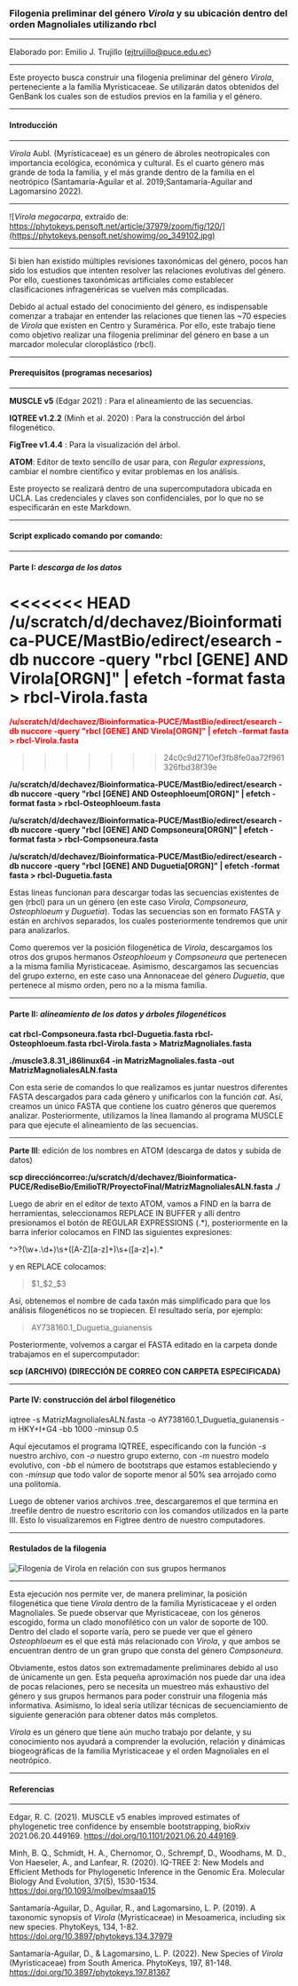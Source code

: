 ### **Filogenia preliminar del género *Virola* y su ubicación dentro del orden Magnoliales utilizando rbcl**

---

Elaborado por: Emilio J. Trujillo (ejtrujillo@puce.edu.ec)

---

Este proyecto busca construir una filogenia preliminar del género *Virola*,
perteneciente a la familia Myristicaceae. Se utilizarán datos obtenidos del
GenBank los cuales son de estudios previos en la familia y el género.

---

#### **Introducción**

---

*Virola* Aubl. (Myristicaceae) es un género de ábroles neotropicales con
importancia ecológica, económica y cultural. Es el cuarto género más grande
de toda la familia, y el más grande dentro de la familia en el neotrópico (Santamaría-Aguilar et al. 2019;Santamaría-Aguilar and Lagomarsino 2022).

---

![*Virola megacarpa*, extraído de: https://phytokeys.pensoft.net/article/37979/zoom/fig/120/](https://phytokeys.pensoft.net/showimg/oo_349102.jpg)

---

Si bien han existido múltiples revisiones taxonómicas del género, pocos han sido los estudios
que intenten resolver las relaciones evolutivas del género. Por ello, cuestiones taxonómicas artificiales
como establecer clasificaciones infragenéricas se vuelven más complicadas.

Debido al actual estado del conocimiento del género, es indispensable comenzar a trabajar en entender
las relaciones que tienen las ~70 especies de *Virola* que existen en Centro y Suramérica. Por ello, este trabajo 
tiene como objetivo realizar una filogenia preliminar del género en base a un marcador molecular cloroplástico (rbcl).

---

#### **Prerequisitos (programas necesarios)**

---

**MUSCLE v5** (Edgar 2021) : Para el alineamiento de las secuencias.

**IQTREE v1.2.2** (Minh et al. 2020) : Para la construcción del árbol filogenético.

**FigTree v1.4.4** : Para la visualización del árbol.

**ATOM**: Editor de texto sencillo de usar para, con _Regular expressions_, cambiar el nombre científico y evitar problemas en los análisis.

Este proyecto se realizará dentro de una supercomputadora ubicada en UCLA. Las credenciales y claves son 
confidenciales, por lo que no se especificarán en este Markdown.

---

#### **Script explicado comando por comando:**

---


#### **Parte I:** *descarga de los datos*


<<<<<<< HEAD
**/u/scratch/d/dechavez/Bioinformatica-PUCE/MastBio/edirect/esearch -db nuccore -query "rbcl [GENE] AND Virola[ORGN]" | efetch -format fasta > rbcl-Virola.fasta**
=======
<span style="color:red">**/u/scratch/d/dechavez/Bioinformatica-PUCE/MastBio/edirect/esearch -db nuccore -query "rbcl [GENE] AND Virola[ORGN]" | efetch -format fasta > rbcl-Virola.fasta**
>>>>>>> 24c0c9d2710ef3fb8fe0aa72f961326fbd38f39e

**/u/scratch/d/dechavez/Bioinformatica-PUCE/MastBio/edirect/esearch -db nuccore -query "rbcl [GENE] AND Osteophloeum[ORGN]" | efetch -format fasta > rbcl-Osteophloeum.fasta**

**/u/scratch/d/dechavez/Bioinformatica-PUCE/MastBio/edirect/esearch -db nuccore -query "rbcl [GENE] AND Compsoneura[ORGN]" | efetch -format fasta > rbcl-Compsoneura.fasta**

**/u/scratch/d/dechavez/Bioinformatica-PUCE/MastBio/edirect/esearch -db nuccore -query "rbcl [GENE] AND Duguetia[ORGN]" | efetch -format fasta > rbcl-Duguetia.fasta**

Estas líneas funcionan para descargar todas las secuencias existentes de gen (rbcl) para un un género (en este caso *Virola*, *Compsoneura*, *Osteophloeum* y *Duguetia*). Todas las
secuencias son en formato FASTA y están en archivos separados, los cuales posteriormente tendremos que unir para analizarlos.

Como queremos ver la posición filogenética de *Virola*, descargamos los otros dos grupos hermanos *Osteophloeum* y *Compsoneura* que pertenecen a 
la misma familia Myristicaceae. Asimismo, descargamos las secuencias del grupo externo, en este caso una Annonaceae del género *Duguetia*, que pertenece
al mismo orden, pero no a la misma familia.

---

#### **Parte II**: *alineamiento de los datos y árboles filogenéticos*

**cat rbcl-Compsoneura.fasta rbcl-Duguetia.fasta rbcl-Osteophloeum.fasta rbcl-Virola.fasta > MatrizMagnoliales.fasta**

**./muscle3.8.31_i86linux64 -in MatrizMagnoliales.fasta -out MatrizMagnolialesALN.fasta**

Con esta serie de comandos lo que realizamos es juntar nuestros diferentes FASTA descargados para cada
género y unificarlos con la función *cat*. Así, creamos un único FASTA que contiene los cuatro géneros que
queremos analizar. Posteriormente, utilizamos la línea llamando al programa MUSCLE para que ejecute el
alineamiento de las secuencias.

---

**Parte III**: edición de los nombres en ATOM (descarga de datos y subida de datos)

**scp **direccióncorreo**:/u/scratch/d/dechavez/Bioinformatica-PUCE/RediseBio/EmilioTR/ProyectoFinal/MatrizMagnolialesALN.fasta ./**

Luego de abrir en el editor de texto ATOM, vamos a FIND en la barra de herramientas, seleccionamos REPLACE IN BUFFER y allí dentro
presionamos el botón de REGULAR EXPRESSIONS (.*), posteriormente en la barra inferior colocamos en FIND las siguientes expresiones:

^>?(\w+\.\d+)\s+([A-Z][a-z]+)\s+([a-z]+).*

y en REPLACE colocamos:

>$1_$2_$3

Así, obtenemos el nombre de cada taxón más simplificado para que los análisis filogenéticos no se tropiecen. El resultado sería, por ejemplo:

>AY738160.1_Duguetia_guianensis

Posteriormente, volvemos a cargar el FASTA editado en la carpeta donde trabajamos en el supercomputador:

**scp (ARCHIVO) (DIRECCIÓN DE CORREO CON CARPETA ESPECIFICADA)**

---

#### **Parte IV**: construcción del árbol filogenético

iqtree -s MatrizMagnolialesALN.fasta -o AY738160.1_Duguetia_guianensis -m HKY+I+G4 -bb 1000 -minsup 0.5

Aquí ejecutamos el programa IQTREE, específicando con la función *-s* nuestro archivo, con *-o* nuestro grupo externo, con *-m* nuestro
modelo evolutivo, con *-bb* el número de bootstraps que estamos estableciendo y con *-minsup* que todo valor de soporte menor al 50% sea
arrojado como una politomía.

Luego de obtener varios archivos .tree, descargaremos el que termina en .treefile dentro de nuestro escritorio con los comandos utilizados en la
parte III. Esto lo visualizaremos en Figtree dentro de nuestro computadores.

---

#### **Restulados de la filogenia**


![Filogenia de *Virola* en relación con sus grupos hermanos](https://github.com/EmilioTrujillo03/ProyectoFinalBioInf/blob/main/VirolaFilogenia.jpg?raw=true)

---


Esta ejecución nos permite ver, de manera preliminar, la posición filogenética que tiene *Virola* dentro de 
la familia Myristicaceae y el orden Magnoliales. Se puede observar que Myristicaceae, con los géneros escogido,
forma un clado monofilético con un valor de soporte de 100. Dentro del clado el soporte varía, pero se puede ver
que el género *Osteophloeum* es el que está más relacionado con *Virola*, y que ambos se encuentran dentro de 
un gran grupo que consta del género *Compsoneura*.

Obviamente, estos datos son extremadamente preliminares debido al uso de únicamente un gen. Esta pequeña aproximación
nos puede dar una idea de pocas relaciones, pero se necesita un muestreo más exhaustivo del género y sus grupos
hermanos para poder construir una filogenia más informativa. Asimismo, lo ideal sería utilizar técnicas de
secuenciamiento de siguiente generación para obtener datos más completos.

*Virola* es un género que tiene aún mucho trabajo por delante, y su conocimiento nos ayudará a comprender la
evolución, relación y dinámicas biogeográficas de la familia Myristicaceae y el orden Magnoliales en el neotrópico.

---

#### **Referencias**

---

Edgar, R. C. (2021). MUSCLE v5 enables improved estimates of phylogenetic tree confidence by ensemble bootstrapping, bioRxiv 2021.06.20.449169. https://doi.org/10.1101/2021.06.20.449169.

Minh, B. Q., Schmidt, H. A., Chernomor, O., Schrempf, D., Woodhams, M. D., Von Haeseler, A., and Lanfear, R. (2020). IQ-TREE 2: New Models and Efficient Methods for Phylogenetic Inference in the Genomic Era. Molecular Biology And Evolution, 37(5), 1530-1534. https://doi.org/10.1093/molbev/msaa015

Santamaría-Aguilar, D., Aguilar, R., and Lagomarsino, L. P. (2019). A taxonomic synopsis of *Virola* (Myristicaceae) in Mesoamerica, including six new species. PhytoKeys, 134, 1-82. https://doi.org/10.3897/phytokeys.134.37979

Santamaría-Aguilar, D., & Lagomarsino, L. P. (2022). New Species of *Virola* (Myristicaceae) from South America. PhytoKeys, 197, 81-148. https://doi.org/10.3897/phytokeys.197.81367



